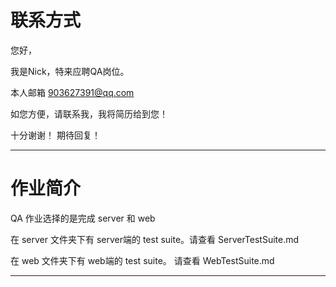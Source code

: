 # 联系方式

您好，

  我是Nick，特来应聘QA岗位。

  本人邮箱 903627391@qq.com

  如您方便，请联系我，我将简历给到您！

  十分谢谢！
  期待回复！

------------------------

  
# 作业简介

QA 作业选择的是完成 server 和 web

在 server 文件夹下有 server端的 test suite。请查看 ServerTestSuite.md

在 web 文件夹下有 web端的 test suite。 请查看 WebTestSuite.md

-------------------------

